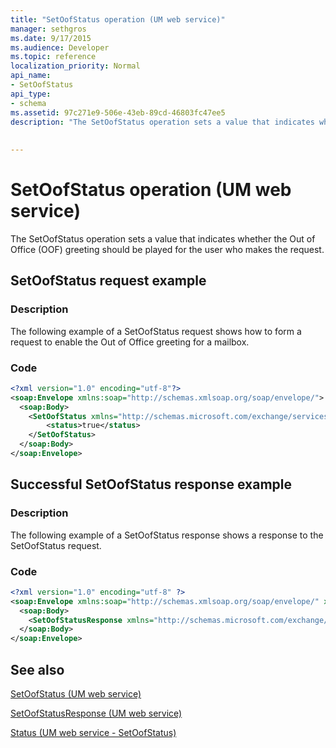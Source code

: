 ```yaml
---
title: "SetOofStatus operation (UM web service)"
manager: sethgros
ms.date: 9/17/2015
ms.audience: Developer
ms.topic: reference
localization_priority: Normal
api_name:
- SetOofStatus
api_type:
- schema
ms.assetid: 97c271e9-506e-43eb-89cd-46803fc47ee5
description: "The SetOofStatus operation sets a value that indicates whether the Out of Office (OOF) greeting should be played for the user who makes the request."
 
 
---
```


# SetOofStatus operation (UM web service)

The SetOofStatus operation sets a value that indicates whether the Out of Office (OOF) greeting should be played for the user who makes the request.
  
## SetOofStatus request example

### Description

The following example of a SetOofStatus request shows how to form a request to enable the Out of Office greeting for a mailbox.
  
### Code

```XML
<?xml version="1.0" encoding="utf-8"?>
<soap:Envelope xmlns:soap="http://schemas.xmlsoap.org/soap/envelope/">
  <soap:Body>
    <SetOofStatus xmlns="http://schemas.microsoft.com/exchange/services/2006/messages">
        <status>true</status>
    </SetOofStatus>
  </soap:Body>
</soap:Envelope>
```

## Successful SetOofStatus response example

### Description

The following example of a SetOofStatus response shows a response to the SetOofStatus request.
  
### Code

```XML
<?xml version="1.0" encoding="utf-8" ?> 
<soap:Envelope xmlns:soap="http://schemas.xmlsoap.org/soap/envelope/" xmlns:xsi="http://www.w3.org/2001/XMLSchema-instance" xmlns:xsd="http://www.w3.org/2001/XMLSchema">
  <soap:Body>
    <SetOofStatusResponse xmlns="http://schemas.microsoft.com/exchange/services/2006/messages" /> 
  </soap:Body>
</soap:Envelope>
```

## See also



[SetOofStatus (UM web service)](setoofstatus-um-web-service.md)
  
[SetOofStatusResponse (UM web service)](setoofstatusresponse-um-web-service.md)
  
[Status (UM web service - SetOofStatus)](status-um-web-servicesetoofstatus.md)

